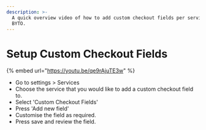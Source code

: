 ```yaml
---
description: >-
  A quick overview video of how to add custom checkout fields per service in
  BYTO.
---
```


# Setup Custom Checkout Fields

{% embed url="https://youtu.be/qe9rAjuTE3w" %}

* Go to settings &gt; Services
* Choose the service that you would like to add a custom checkout field to.
* Select 'Custom Checkout Fields'
* Press 'Add new field'
* Customise the field as required.
* Press save and review the field.

